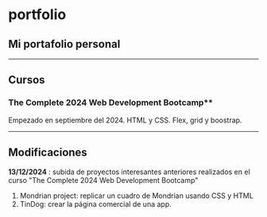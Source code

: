 # portfolio

## Mi portafolio personal

---

## Cursos

### The Complete 2024 Web Development Bootcamp\*\*

Empezado en septiembre del 2024.
HTML y CSS. Flex, grid y boostrap.

---

## Modificaciones

**13/12/2024** : subida de proyectos interesantes anteriores realizados en el curso "The Complete 2024 Web Development Bootcamp"

1. Mondrian project: replicar un cuadro de Mondrian usando CSS y HTML
2. TinDog: crear la página comercial de una app.
